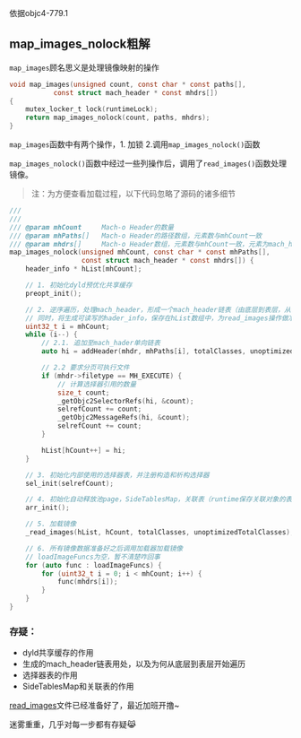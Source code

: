 依据objc4-779.1

## map_images_nolock粗解

`map_images`顾名思义是处理镜像映射的操作

```C
void map_images(unsigned count, const char * const paths[],
           const struct mach_header * const mhdrs[])
{
    mutex_locker_t lock(runtimeLock);
    return map_images_nolock(count, paths, mhdrs);
}
```

`map_images`函数中有两个操作，1. 加锁  2.调用`map_images_nolock()`函数

`map_images_nolock()`函数中经过一些列操作后，调用了`read_images()`函数处理镜像。

> 注：为方便查看加载过程，以下代码忽略了源码的诸多细节

```C
///
///
/// @param mhCount     Mach-o Header的数量
/// @param mhPaths[]   Mach-o Header的路径数组，元素数与mhCount一致
/// @param mhdrs[]     Mach-o Header数组，元素数与mhCount一致，元素为mach_header结构体
map_images_nolock(unsigned mhCount, const char * const mhPaths[],
                  const struct mach_header * const mhdrs[]) {
    header_info * hList[mhCount];

    // 1. 初始化dyld预优化共享缓存
    preopt_init();

    // 2. 逆序遍历，处理mach_header，形成一个mach_header链表（由底层到表层，从libdispatch.dylib、CoreFoundation到应用程序）
    // 同时，将生成可读写的hader_info，保存在hList数组中，为read_images操作做准备
    uint32_t i = mhCount;
    while (i--) {
        // 2.1. 追加至mach_hader单向链表
        auto hi = addHeader(mhdr, mhPaths[i], totalClasses, unoptimizedTotalClasses);

        // 2.2 要求分页可执行文件
        if (mhdr->filetype == MH_EXECUTE) {
            // 计算选择器引用的数量
            size_t count;
            _getObjc2SelectorRefs(hi, &count);
            selrefCount += count;
            _getObjc2MessageRefs(hi, &count);
            selrefCount += count;
        }

        hList[hCount++] = hi;
    }

    // 3. 初始化内部使用的选择器表，并注册构造和析构选择器
    sel_init(selrefCount);

    // 4. 初始化自动释放池page，SideTablesMap，关联表（runtime保存关联对象的表？）
    arr_init();

    // 5. 加载镜像
    _read_images(hList, hCount, totalClasses, unoptimizedTotalClasses);

    // 6. 所有镜像数据准备好之后调用加载器加载镜像
    // loadImageFuncs为空，暂不清楚咋回事
    for (auto func : loadImageFuncs) {
        for (uint32_t i = 0; i < mhCount; i++) {
            func(mhdrs[i]);
        }
    }
}
```


### 存疑：
- dyld共享缓存的作用
- 生成的mach_header链表用处，以及为何从底层到表层开始遍历
- 选择器表的作用
- SideTablesMap和关联表的作用

[read_images](https://github.com/NSSONGMENG/wiki/blob/master/read_images/_read_images.md)文件已经准备好了，最近加班开撸~

迷雾重重，几乎对每一步都有存疑😹

